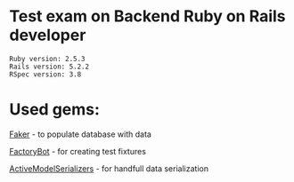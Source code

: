 # Test exam on Backend Ruby on Rails developer 
```
Ruby version: 2.5.3
Rails version: 5.2.2
RSpec version: 3.8
```
# Used gems:

[Faker](https://github.com/stympy/faker) - to populate database with data

[FactoryBot](https://github.com/thoughtbot/factory_bot) - for creating test fixtures

[ActiveModelSerializers](https://github.com/rails-api/active_model_serializers) - for handfull data serialization

